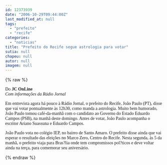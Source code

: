 ```yaml
---
id: 12373939
date: "2006-10-29T09:44:00Z"
last_modified_at: null
tags:
  - "prefeito"
  - "recife"
categories:
  - "noticias"
title: "Prefeito do Recife segue astrologia para votar"
sutia: null
chapeu: null
autor: null
imagem: null
---
```

{% raw %}
<p><P><FONT face=\"Franklin Gothic Medium\"><FONT face=Verdana>Do<STRONG> JC OnLine<BR></STRONG></FONT><I><FONT face=Verdana>Com informações da Rádio Jornal</FONT></P></I></p>
<p><P><FONT face=Verdana>Em entrevista agora há pouco à Rádio Jornal, o prefeito do Recife, João Paulo (PT), disse que vai votar pontualmente às 12h30, como manda a astrologia. Muito bem humorado, João Paulo tomou café-da-manhã com o candidato ao Governo do Estado Eduardo Campos (PSB), na manhã deste domingo. Antes de votar, João Paulo acompanha o escritor Ariano Suassuna e Eduardo Campos.</FONT></P></p>
<p><P><FONT face=Verdana>João Paulo vota no colégio IEP, no bairro de Santo Amaro. O prefeito disse ainda que vai esperar o resultado das eleições no Marco Zero, Centro do Recife. Nesta segunda, às 5 da manhã, o prefeito viaja para Bras?lia onde tem compromissos pol?ticos e deve voltar ainda na terça, para comemorar seu aniversário.</FONT></P></FONT> </p>
{% endraw %}